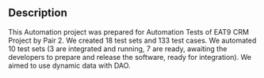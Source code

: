 ## Description
This Automation project was prepared for Automation Tests of EAT9 CRM Project by Pair 2.
We created 18 test sets and 133 test cases. We automated 10 test sets (3 are integrated and running, 7 are ready, awaiting the developers to prepare and release the software, ready for integration). 
We aimed to use dynamic data with DAO.
